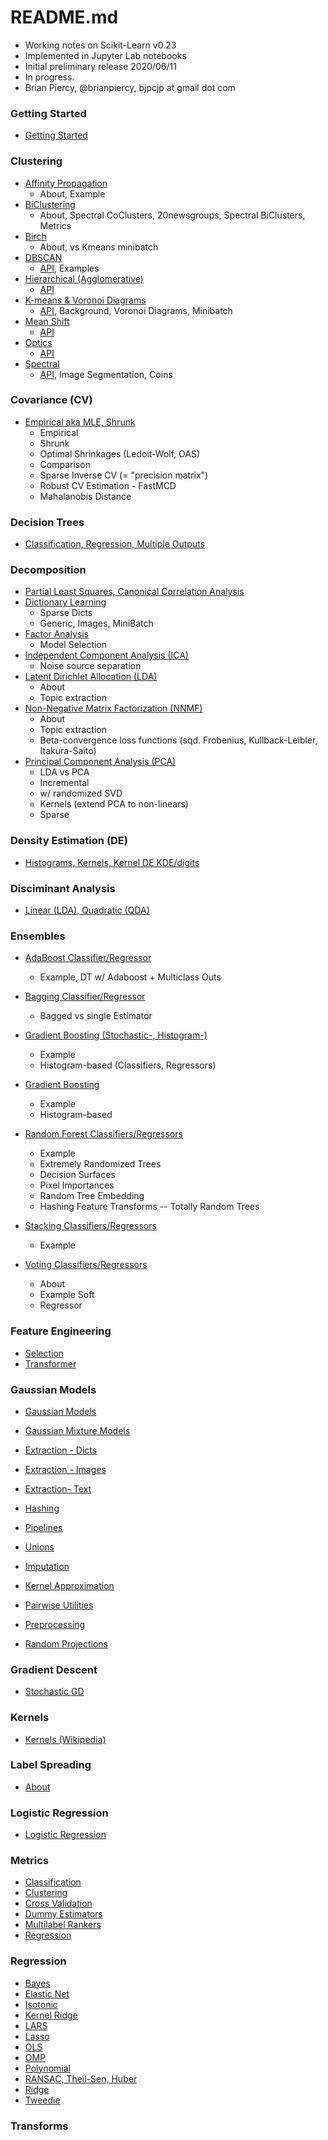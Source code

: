 # README.md
- Working notes on Scikit-Learn v0.23
- Implemented in Jupyter Lab notebooks
- Initial preliminary release 2020/06/11
- In progress.
- Brian Piercy, @brianpiercy, bjpcjp at gmail dot com

### **Getting Started**
- [Getting Started](getting-started.ipynb)

### **Clustering**
- [Affinity Propagation](clustering-affinity-propagation.ipynb)
    + About, Example
- [BiClustering](clustering-biclustering.ipynb)
    + About, Spectral CoClusters, 20newsgroups, Spectral BiClusters, Metrics
- [Birch](clustering-birch.ipynb)
    + About, vs Kmeans minibatch
- [DBSCAN](clustering-dbscan.ipynb)
    + [API](https://scikit-learn.org/stable/modules/generated/sklearn.cluster.DBSCAN.html#sklearn.cluster.DBSCAN), Examples
- [Hierarchical (Agglomerative)](clustering-hierarchical.ipynb)
    + [API](https://scikit-learn.org/stable/modules/generated/sklearn.cluster.AgglomerativeClustering.html#sklearn.cluster.AgglomerativeClustering)
- [K-means & Voronoi Diagrams](clustering-kmeans.ipynb)
    + [API](https://scikit-learn.org/stable/modules/generated/sklearn.cluster.KMeans.html#sklearn.cluster.KMeans), Background, Voronoi Diagrams, Minibatch
- [Mean Shift](clustering-mean-shift.ipynb)
    + [API](https://scikit-learn.org/stable/modules/generated/sklearn.cluster.MeanShift.html#sklearn.cluster.MeanShift)
- [Optics](clustering-optics.ipynb)
    + [API](https://scikit-learn.org/stable/modules/generated/sklearn.cluster.OPTICS.html#sklearn.cluster.OPTICS)
- [Spectral](clustering-spectral.ipynb)
    + [API](https://scikit-learn.org/stable/modules/generated/sklearn.cluster.SpectralClustering.html#sklearn.cluster.SpectralClustering), Image Segmentation, Coins

### **Covariance (CV)**
- [Empirical aka MLE, Shrunk](covariance.ipynb)
    + Empirical
    + Shrunk
    + Optimal Shrinkages (Ledoit-Wolf, OAS)
    + Comparison
    + Sparse Inverse CV (= "precision matrix")
    + Robust CV Estimation - FastMCD
    + Mahalanobis Distance

### **Decision Trees**
- [Classification, Regression, Multiple Outputs](decision-trees.ipynb)

### **Decomposition**
- [Partial Least Squares, Canonical Correlation Analysis](cross-decomposition.ipynb)
- [Dictionary Learning](decomposition-dictionary-learning.ipynb)
    + Sparse Dicts
    + Generic, Images, MiniBatch
- [Factor Analysis](decomposition-FA.ipynb)
    + Model Selection
- [Independent Component Analysis (ICA)](decomposition-ICA.ipynb)
    + Noise source separation
- [Latent Dirichlet Allocation (LDA)](decomposition-LDA.ipynb)
    + About
    + Topic extraction
- [Non-Negative Matrix Factorization (NNMF)](decomposition-NNMF.ipynb)
    + About
    + Topic extraction
    + Beta-convergence loss functions (sqd. Frobenius, Kullback-Leibler, Itakura-Saito)
- [Principal Component Analysis (PCA)](decomposition-PCA.ipynb)
    + LDA vs PCA
    + Incremental
    + w/ randomized SVD
    + Kernels (extend PCA to non-linears)
    + Sparse

### **Density Estimation (DE)**
- [Histograms, Kernels, Kernel DE KDE/digits](density-estimation.ipynb)

### **Disciminant Analysis**
- [Linear (LDA), Quadratic (QDA)](discriminant-analysis-LDA-QDA.ipynb)

### **Ensembles**
- [AdaBoost Classifier/Regressor](ensembles-adaboost.ipynb)
    + Example, DT w/ Adaboost + Multiclass Outs

- [Bagging Classifier/Regressor](ensembles-bagging.ipynb)
    + Bagged vs single Estimator

- [Gradient Boosting (Stochastic-, Histogram-)](ensembles-gradient-boosting.ipynb)
    + Example
    + Histogram-based (Classifiers, Regressors)

- [Gradient Boosting](ensembles-gradient-tree-boosting.ipynb)
    + Example 
    + Histogram-based

- [Random Forest Classifiers/Regressors](ensembles-random-forests.ipynb)
    + Example
    + Extremely Randomized Trees
    + Decision Surfaces
    + Pixel Importances
    + Random Tree Embedding
    + Hashing Feature Transforms -- Totally Random Trees

- [Stacking Classifiers/Regressors](ensembles-stacking.ipynb)
    + Example

- [Voting Classifiers/Regressors](ensembles-voting.ipynb)
    + About
    + Example Soft
    + Regressor

### **Feature Engineering**
- [Selection](feature-selection.ipynb)
- [Transformer](feature-transformer.ipynb)

### **Gaussian Models**
- [Gaussian Models](gaussian-models.ipynb)
- [Gaussian Mixture Models](gaussian-mixture-models.ipynb)


- [Extraction - Dicts](transforms-feature-extraction-dicts.ipynb)
- [Extraction - Images](transforms-feature-extraction-images.ipynb)
- [Extraction- Text](transforms-feature-extraction-text.ipynb)
- [Hashing](transforms-feature-hashing.ipynb)
- [Pipelines](transforms-feature-pipelines.ipynb)
- [Unions](transforms-feature-unions.ipynb)
- [Imputation](transforms-imputation.ipynb)
- [Kernel Approximation](transforms-kernel-approximations.ipynb)
- [Pairwise Utilities](transforms-pairwise-utilities.ipynb)
- [Preprocessing](transforms-preprocessing.ipynb)
- [Random Projections](transforms-random-projection.ipynb)

### **Gradient Descent**
- [Stochastic GD](gradient-descent-SGD.ipynb)

### **Kernels**
- [Kernels (Wikipedia)](https://en.wikipedia.org/wiki/Kernel_method)

### **Label Spreading**
- [About](label-spreading.ipynb)

### **Logistic Regression**
- [Logistic Regression](logistic-regression.ipynb)

### **Metrics**
- [Classification](metrics-classification.ipynb)
- [Clustering](metrics-clustering.ipynb)
- [Cross Validation](metrics-cross-validation.ipynb)
- [Dummy Estimators](metrics-dummy-estimatores.ipynb)
- [Multilabel Rankers](metrics-multilabel-ranking.ipynb)
- [Regression](metrics-regression.ipynb)

### **Regression**
- [Bayes](regression-Bayes.ipynb)
- [Elastic Net](regression-elastic-net.ipynb)
- [Isotonic](regression-isotonic.ipynb)
- [Kernel Ridge](regression-kernel-ridge.ipynb)
- [LARS](regression-LARS.ipynb)
- [Lasso](regression-Lasso.ipynb)
- [OLS](regression-OLS.ipynb)
- [OMP](regression-OMP.ipynb)
- [Polynomial](regression-polynomial.ipynb)
- [RANSAC, Theil-Sen, Huber](regression-RANSAC-Theil-Sen-Huber.ipynb)
- [Ridge](regression-ridge.ipynb)
- [Tweedie](regression-tweedie.ipynb)

### **Transforms**
